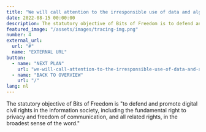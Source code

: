 ```yaml
---
title: "We will call attention to the irresponsible use of data and algorithms by the government"
date: 2022-08-15 00:00:00
description: The statutory objective of Bits of Freedom is to defend and promote digital civil rights in the information society, including the fundamental right to privacy and freedom of communication, and all related rights, in the broadest sense of the word.
featured_image: "/assets/images/tracing-img.png"
number: 4
external_url:
  url: "#"
  name: "EXTERNAL URL"
button:
  - name: "NEXT PLAN"
    url: "we-will-call-attention-to-the-irresponsible-use-of-data-and-algorithms-by-the-government-part2"
  - name: "BACK TO OVERVIEW"
    url: "/"
lang: nl
---
```


The statutory objective of Bits of Freedom is "to defend and promote digital civil rights in the information society, including the fundamental right to privacy and freedom of communication, and all related rights, in the broadest sense of the word."